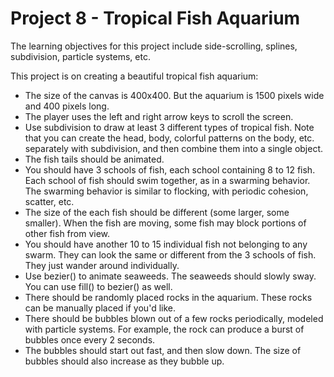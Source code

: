 # Project 8 - Tropical Fish Aquarium

The learning objectives for this project include side-scrolling, splines, subdivision, particle systems, etc.

This project is on creating a beautiful tropical fish aquarium:

- The size of the canvas is 400x400. But the aquarium is 1500 pixels wide and 400 pixels long.
- The player uses the left and right arrow keys to scroll the screen.
- Use subdivision to draw at least 3 different types of tropical fish. Note that you can create the head, body, colorful patterns on the body, etc. separately with subdivision, and then combine them into a single object.
- The fish tails should be animated.
- You should have 3 schools of fish, each school containing 8 to 12 fish. Each school of fish should swim together, as in a swarming behavior. The swarming behavior is similar to flocking, with periodic cohesion, scatter, etc.
- The size of the each fish should be different (some larger, some smaller). When the fish are moving, some fish may block portions of other fish from view.
- You should have another 10 to 15 individual fish not belonging to any swarm. They can look the same or different from the 3 schools of fish. They just wander around individually.
- Use bezier() to animate seaweeds. The seaweeds should slowly sway. You can use fill() to bezier() as well.
- There should be randomly placed rocks in the aquarium. These rocks can be manually placed if you'd like.
- There should be bubbles blown out of a few rocks periodically, modeled with particle systems. For example, the rock can produce a burst of bubbles once every 2 seconds. 
- The bubbles should start out fast, and then slow down. The size of bubbles should also increase as they bubble up.
